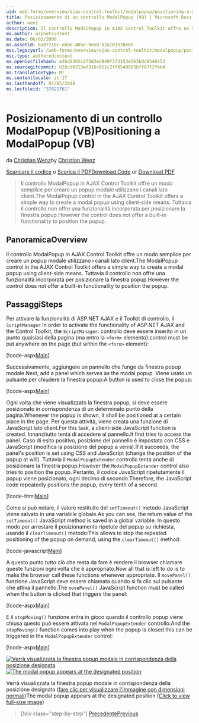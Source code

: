 ```yaml
---
uid: web-forms/overview/ajax-control-toolkit/modalpopup/positioning-a-modalpopup-vb
title: Posizionamento di un controllo ModalPopup (VB) | Microsoft Docs
author: wenz
description: Il controllo ModalPopup in AJAX Control Toolkit offre un modo semplice per creare un popup modale utilizzano i canali lato client. Tuttavia il controllo non offre un...
ms.author: aspnetcontent
ms.date: 06/02/2008
ms.assetid: 8a07210c-eb0e-485e-9ee8-82a101520e65
msc.legacyurl: /web-forms/overview/ajax-control-toolkit/modalpopup/positioning-a-modalpopup-vb
msc.type: authoredcontent
ms.openlocfilehash: e36d22b5c2f503ed849f373153e263bdd9546452
ms.sourcegitcommit: b28cd0313af316c051c2ff8549865bff67f2fbb4
ms.translationtype: MT
ms.contentlocale: it-IT
ms.lasthandoff: 07/05/2018
ms.locfileid: "37821761"
---
```

<a name="positioning-a-modalpopup-vb"></a><span data-ttu-id="3eed7-104">Posizionamento di un controllo ModalPopup (VB)</span><span class="sxs-lookup"><span data-stu-id="3eed7-104">Positioning a ModalPopup (VB)</span></span>
====================
<span data-ttu-id="3eed7-105">da [Christian Wenz](https://github.com/wenz)</span><span class="sxs-lookup"><span data-stu-id="3eed7-105">by [Christian Wenz](https://github.com/wenz)</span></span>

<span data-ttu-id="3eed7-106">[Scaricare il codice](http://download.microsoft.com/download/2/4/0/24052038-f942-4336-905b-b60ae56f0dd5/ModalPopup4.vb.zip) o [Scarica il PDF](http://download.microsoft.com/download/b/6/a/b6ae89ee-df69-4c87-9bfb-ad1eb2b23373/modalpopup4VB.pdf)</span><span class="sxs-lookup"><span data-stu-id="3eed7-106">[Download Code](http://download.microsoft.com/download/2/4/0/24052038-f942-4336-905b-b60ae56f0dd5/ModalPopup4.vb.zip) or [Download PDF](http://download.microsoft.com/download/b/6/a/b6ae89ee-df69-4c87-9bfb-ad1eb2b23373/modalpopup4VB.pdf)</span></span>

> <span data-ttu-id="3eed7-107">Il controllo ModalPopup in AJAX Control Toolkit offre un modo semplice per creare un popup modale utilizzano i canali lato client.</span><span class="sxs-lookup"><span data-stu-id="3eed7-107">The ModalPopup control in the AJAX Control Toolkit offers a simple way to create a modal popup using client-side means.</span></span> <span data-ttu-id="3eed7-108">Tuttavia il controllo non offre una funzionalità incorporata per posizionare la finestra popup.</span><span class="sxs-lookup"><span data-stu-id="3eed7-108">However the control does not offer a built-in functionality to position the popup.</span></span>


## <a name="overview"></a><span data-ttu-id="3eed7-109">Panoramica</span><span class="sxs-lookup"><span data-stu-id="3eed7-109">Overview</span></span>

<span data-ttu-id="3eed7-110">Il controllo ModalPopup in AJAX Control Toolkit offre un modo semplice per creare un popup modale utilizzano i canali lato client.</span><span class="sxs-lookup"><span data-stu-id="3eed7-110">The ModalPopup control in the AJAX Control Toolkit offers a simple way to create a modal popup using client-side means.</span></span> <span data-ttu-id="3eed7-111">Tuttavia il controllo non offre una funzionalità incorporata per posizionare la finestra popup.</span><span class="sxs-lookup"><span data-stu-id="3eed7-111">However the control does not offer a built-in functionality to position the popup.</span></span>

## <a name="steps"></a><span data-ttu-id="3eed7-112">Passaggi</span><span class="sxs-lookup"><span data-stu-id="3eed7-112">Steps</span></span>

<span data-ttu-id="3eed7-113">Per attivare la funzionalità di ASP.NET AJAX e il Toolkit di controllo, il `ScriptManager`.</span><span class="sxs-lookup"><span data-stu-id="3eed7-113">In order to activate the functionality of ASP.NET AJAX and the Control Toolkit, the `ScriptManager`.</span></span> <span data-ttu-id="3eed7-114">controllo deve essere inserito in un punto qualsiasi della pagina (ma entro la `<form>` elemento):</span><span class="sxs-lookup"><span data-stu-id="3eed7-114">control must be put anywhere on the page (but within the `<form>` element):</span></span>

[!code-aspx[Main](positioning-a-modalpopup-vb/samples/sample1.aspx)]

<span data-ttu-id="3eed7-115">Successivamente, aggiungere un pannello che funge da finestra popup modale.</span><span class="sxs-lookup"><span data-stu-id="3eed7-115">Next, add a panel which serves as the modal popup.</span></span> <span data-ttu-id="3eed7-116">Viene usato un pulsante per chiudere la finestra popup:</span><span class="sxs-lookup"><span data-stu-id="3eed7-116">A button is used to close the popup:</span></span>

[!code-aspx[Main](positioning-a-modalpopup-vb/samples/sample2.aspx)]

<span data-ttu-id="3eed7-117">Ogni volta che viene visualizzato la finestra popup, si deve essere posizionato in corrispondenza di un determinato punto della pagina.</span><span class="sxs-lookup"><span data-stu-id="3eed7-117">Whenever the popup is shown, it shall be positioned at a certain place in the page.</span></span> <span data-ttu-id="3eed7-118">Per questa attività, viene creata una funzione di JavaScript lato client.</span><span class="sxs-lookup"><span data-stu-id="3eed7-118">For this task, a client-side JavaScript function is created.</span></span> <span data-ttu-id="3eed7-119">Innanzitutto tenta di accedere al pannello.</span><span class="sxs-lookup"><span data-stu-id="3eed7-119">It first tries to access the panel.</span></span> <span data-ttu-id="3eed7-120">Caso di esito positivo, posizione del pannello è impostata con CSS e JavaScript (modifica la posizione del popup a verrà).</span><span class="sxs-lookup"><span data-stu-id="3eed7-120">If it succeeds, the panel's position is set using CSS and JavaScript (change the position of the popup at will).</span></span> <span data-ttu-id="3eed7-121">Tuttavia il `ModalPopupExtender` controllo tenta anche di posizionare la finestra popup.</span><span class="sxs-lookup"><span data-stu-id="3eed7-121">However the `ModalPopupExtender` control also tries to position the popup.</span></span> <span data-ttu-id="3eed7-122">Pertanto, il codice JavaScript ripetutamente il popup viene posizionato, ogni decimo di secondo.</span><span class="sxs-lookup"><span data-stu-id="3eed7-122">Therefore, the JavaScript code repeatedly positions the popup, every tenth of a second.</span></span>

[!code-html[Main](positioning-a-modalpopup-vb/samples/sample3.html)]

<span data-ttu-id="3eed7-123">Come si può notare, il valore restituito del `setTimeout()` metodo JavaScript viene salvato in una variabile globale.</span><span class="sxs-lookup"><span data-stu-id="3eed7-123">As you can see, the return value of the `setTimeout()` JavaScript method is saved in a global variable.</span></span> <span data-ttu-id="3eed7-124">In questo modo per arrestare il posizionamento ripetute del popup su richiesta, usando il `clearTimeout()` metodo:</span><span class="sxs-lookup"><span data-stu-id="3eed7-124">This allows to stop the repeated positioning of the popup on demand, using the `clearTimeout()` method:</span></span>

[!code-javascript[Main](positioning-a-modalpopup-vb/samples/sample4.js)]

<span data-ttu-id="3eed7-125">A questo punto tutto ciò che resta da fare è rendere il browser chiamare queste funzioni ogni volta che è appropriato.</span><span class="sxs-lookup"><span data-stu-id="3eed7-125">Now all that is left to do is to make the browser call these functions whenever appropriate.</span></span> <span data-ttu-id="3eed7-126">Il `movePanel()` funzione JavaScript deve essere chiamata quando si fa clic sul pulsante che attiva il pannello:</span><span class="sxs-lookup"><span data-stu-id="3eed7-126">The `movePanel()` JavaScript function must be called when the button is clicked that triggers the panel:</span></span>

[!code-aspx[Main](positioning-a-modalpopup-vb/samples/sample5.aspx)]

<span data-ttu-id="3eed7-127">E il `stopMoving()` funzione entra in gioco quando il controllo popup viene chiusa questo può essere attivata nel `ModalPopupExtender` controllo:</span><span class="sxs-lookup"><span data-stu-id="3eed7-127">And the `stopMoving()` function comes into play when the popup is closed this can be triggered in the `ModalPopupExtender` control:</span></span>

[!code-aspx[Main](positioning-a-modalpopup-vb/samples/sample6.aspx)]


<span data-ttu-id="3eed7-128">[![Verrà visualizzata la finestra popup modale in corrispondenza della posizione designata](positioning-a-modalpopup-vb/_static/image2.png)](positioning-a-modalpopup-vb/_static/image1.png)</span><span class="sxs-lookup"><span data-stu-id="3eed7-128">[![The modal popup appears at the designated position](positioning-a-modalpopup-vb/_static/image2.png)](positioning-a-modalpopup-vb/_static/image1.png)</span></span>

<span data-ttu-id="3eed7-129">Verrà visualizzata la finestra popup modale in corrispondenza della posizione designata ([fare clic per visualizzare l'immagine con dimensioni normali](positioning-a-modalpopup-vb/_static/image3.png))</span><span class="sxs-lookup"><span data-stu-id="3eed7-129">The modal popup appears at the designated position ([Click to view full-size image](positioning-a-modalpopup-vb/_static/image3.png))</span></span>

> [!div class="step-by-step"]
> [<span data-ttu-id="3eed7-130">Precedente</span><span class="sxs-lookup"><span data-stu-id="3eed7-130">Previous</span></span>](handling-postbacks-from-a-modalpopup-vb.md)
